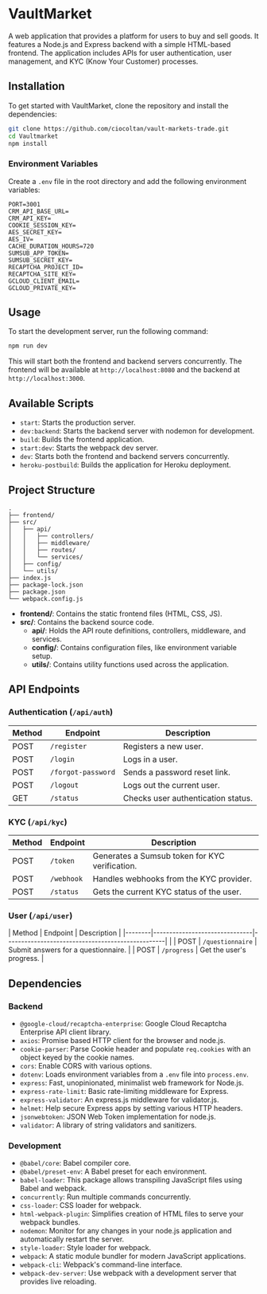 # VaultMarket

A web application that provides a platform for users to buy and sell goods. It features a Node.js and Express backend with a simple HTML-based frontend. The application includes APIs for user authentication, user management, and KYC (Know Your Customer) processes.

## Installation

To get started with VaultMarket, clone the repository and install the dependencies:

```bash
git clone https://github.com/ciocoltan/vault-markets-trade.git
cd Vaultmarket
npm install
```

### Environment Variables

Create a `.env` file in the root directory and add the following environment variables:

```
PORT=3001
CRM_API_BASE_URL=
CRM_API_KEY=
COOKIE_SESSION_KEY=
AES_SECRET_KEY=
AES_IV=
CACHE_DURATION_HOURS=720
SUMSUB_APP_TOKEN=
SUMSUB_SECRET_KEY=
RECAPTCHA_PROJECT_ID=
RECAPTCHA_SITE_KEY=
GCLOUD_CLIENT_EMAIL=
GCLOUD_PRIVATE_KEY=
```

## Usage

To start the development server, run the following command:

```bash
npm run dev
```

This will start both the frontend and backend servers concurrently. The frontend will be available at `http://localhost:8080` and the backend at `http://localhost:3000`.

## Available Scripts

- `start`: Starts the production server.
- `dev:backend`: Starts the backend server with nodemon for development.
- `build`: Builds the frontend application.
- `start:dev`: Starts the webpack dev server.
- `dev`: Starts both the frontend and backend servers concurrently.
- `heroku-postbuild`: Builds the application for Heroku deployment.

## Project Structure

```
.
├── frontend/
├── src/
│   ├── api/
│   │   ├── controllers/
│   │   ├── middleware/
│   │   ├── routes/
│   │   └── services/
│   ├── config/
│   └── utils/
├── index.js
├── package-lock.json
├── package.json
└── webpack.config.js
```

- **frontend/**: Contains the static frontend files (HTML, CSS, JS).
- **src/**: Contains the backend source code.
  - **api/**: Holds the API route definitions, controllers, middleware, and services.
  - **config/**: Contains configuration files, like environment variable setup.
  - **utils/**: Contains utility functions used across the application.

## API Endpoints

### Authentication (`/api/auth`)

| Method | Endpoint          | Description                    |
|--------|-------------------|--------------------------------|
| POST   | `/register`       | Registers a new user.          |
| POST   | `/login`          | Logs in a user.                |
| POST   | `/forgot-password`| Sends a password reset link.   |
| POST   | `/logout`         | Logs out the current user.     |
| GET    | `/status`         | Checks user authentication status. |

### KYC (`/api/kyc`)

| Method | Endpoint    | Description                                  |
|--------|-------------|----------------------------------------------|
| POST   | `/token`    | Generates a Sumsub token for KYC verification. |
| POST   | `/webhook`  | Handles webhooks from the KYC provider.      |
| POST   | `/status`   | Gets the current KYC status of the user.     |

### User (`/api/user`)

| Method | Endpoint                      | Description                                      |
|--------|-------------------------------|--------------------------------------------------|           |
| POST   | `/questionnaire`              | Submit answers for a questionnaire.              |
| POST   | `/progress`                   | Get the user's progress.                         |

## Dependencies

### Backend

- `@google-cloud/recaptcha-enterprise`: Google Cloud Recaptcha Enterprise API client library.
- `axios`: Promise based HTTP client for the browser and node.js.
- `cookie-parser`: Parse Cookie header and populate `req.cookies` with an object keyed by the cookie names.
- `cors`: Enable CORS with various options.
- `dotenv`: Loads environment variables from a `.env` file into `process.env`.
- `express`: Fast, unopinionated, minimalist web framework for Node.js.
- `express-rate-limit`: Basic rate-limiting middleware for Express.
- `express-validator`: An express.js middleware for validator.js.
- `helmet`: Help secure Express apps by setting various HTTP headers.
- `jsonwebtoken`: JSON Web Token implementation for node.js.
- `validator`: A library of string validators and sanitizers.

### Development

- `@babel/core`: Babel compiler core.
- `@babel/preset-env`: A Babel preset for each environment.
- `babel-loader`: This package allows transpiling JavaScript files using Babel and webpack.
- `concurrently`: Run multiple commands concurrently.
- `css-loader`: CSS loader for webpack.
- `html-webpack-plugin`: Simplifies creation of HTML files to serve your webpack bundles.
- `nodemon`: Monitor for any changes in your node.js application and automatically restart the server.
- `style-loader`: Style loader for webpack.
- `webpack`: A static module bundler for modern JavaScript applications.
- `webpack-cli`: Webpack's command-line interface.
- `webpack-dev-server`: Use webpack with a development server that provides live reloading.
